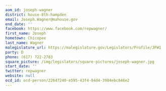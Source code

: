 ```yaml
---
aom_id: joseph-wagner
district: house-8th-hampden
email: Joseph.Wagner@mahouse.gov
end_date: ''
facebook: https://www.facebook.com/repwagner/
first_name: Joseph
hometown: Chicopee
last_name: Wagner
malegislature_url: https://malegislature.gov/Legislators/Profile/JFW1
party: D
phone: (617) 722-2783
square_picture: /img/legislators/square-pictures/joseph-wagner.jpg
start_date: ''
twitter: repwagner
website: null
ocd_id: ocd-person/22647240-e595-43f4-84d4-3984ebc846e2
---
```

